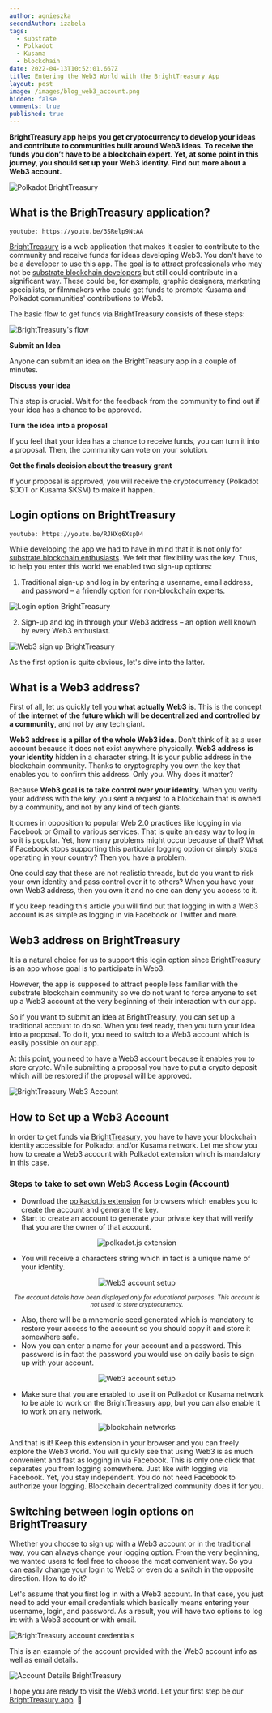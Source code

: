 ```yaml
---
author: agnieszka
secondAuthor: izabela
tags:
  - substrate
  - Polkadot
  - Kusama
  - blockchain
date: 2022-04-13T10:52:01.667Z
title: Entering the Web3 World with the BrightTreasury App
layout: post
image: /images/blog_web3_account.png
hidden: false
comments: true
published: true
---
```

**BrightTreasury app helps you get cryptocurrency to develop your ideas and contribute to communities built around Web3 ideas. To receive the funds you don’t have to be a blockchain expert. Yet, at some point in this journey, you should set up your Web3 identity. Find out more about a Web3 account.**

![Polkadot BrightTreasury](/images/blog_web3_account.png)

## What is the BrighTreasury application?

`youtube: https://youtu.be/3SRelp9NtAA`

[BrightTreasury](https://treasury.bright.dev?utm_source=brightinventions_blog&utm_medium=link_article&utm_campaign=web3account&utm_id=content_marketing) is a web application that makes it easier to contribute to the community and receive funds for ideas developing Web3. You don't have to be a developer to use this app. The goal is to attract professionals who may not be [substrate blockchain developers](/our-areas/blockchain) but still could contribute in a significant way. These could be, for example, graphic designers, marketing specialists, or filmmakers who could get funds to promote Kusama and Polkadot communities' contributions to Web3.

The basic flow to get funds via BrightTreasury consists of these steps:

![BrightTreasury's flow](/images/bright_treasury_idea_flow.png)

**Submit an Idea**

Anyone can submit an idea on the BrightTreasury app in a couple of minutes.

**Discuss your idea**

This step is crucial. Wait for the feedback from the community to find out if your idea has a chance to be approved.

**Turn the idea into a proposal**

If you feel that your idea has a chance to receive funds, you can turn it into a proposal. Then, the community can vote on your solution. 

**Get the finals decision about the treasury grant**

If your proposal is approved, you will receive the cryptocurrency (Polkadot $DOT or Kusama $KSM) to make it happen.

## Login options on BrightTreasury

`youtube: https://youtu.be/RJHXq6XspD4`

While developing the app we had to have in mind that it is not only for [substrate blockchain enthusiasts](/blog/5-benefits-of-substrate-blockchain/). We felt that flexibility was the key. Thus, to help you enter this world we enabled two sign-up options:

1. Traditional sign-up and log in by entering a username, email address, and password – a friendly option for non-blockchain experts.

![Login option BrightTreasury](/images/sign-up_email.png)

2. Sign-up and log in through your Web3 address – an option well known by every Web3 enthusiast.

![Web3 sign up BrightTreasury](/images/sign-up_web3.png)

As the first option is quite obvious, let's dive into the latter.

## What is a Web3 address?

First of all, let us quickly tell you **what actually Web3 is**. This is the concept of **the internet of the future which will be decentralized and controlled by a community**, and not by any tech giant.

**Web3 address is a pillar of the whole Web3 idea**. Don’t think of it as a user account because it does not exist anywhere physically. **Web3 address is your identity** hidden in a character string. It is your public address in the blockchain community. Thanks to cryptography you own the key that enables you to confirm this address. Only you. Why does it matter? 

Because **Web3 goal is to take control over your identity**. When you verify your address with the key, you sent a request to a blockchain that is owned by a community, and not by any kind of tech giants.

It comes in opposition to popular Web 2.0 practices like logging in via Facebook or Gmail to various services. That is quite an easy way to log in so it is popular. Yet, how many problems might occur because of that? What if Facebook stops supporting this particular logging option or simply stops operating in your country? Then you have a problem. 

One could say that these are not realistic threads, but do you want to risk your own identity and pass control over it to others? When you have your own Web3 address, then you own it and no one can deny you access to it. 

If you keep reading this article you will find out that logging in with a Web3 account is as simple as logging in via Facebook or Twitter and more.

## Web3 address on BrightTreasury

It is a natural choice for us to support this login option since BrightTreasury is an app whose goal is to participate in Web3.

However, the app is supposed to attract people less familiar with the substrate blockchain community so we do not want to force anyone to set up a Web3 account at the very beginning of their interaction with our app. 

So if you want to submit an idea at BrightTreasury, you can set up a traditional account to do so. When you feel ready, then you turn your idea into a proposal. To do it, you need to switch to a Web3 account which is easily possible on our app. 

At this point, you need to have a Web3 account because it enables you to store crypto. While submitting a proposal you have to put a crypto deposit which will be restored if the proposal will be approved.

![BrightTreasury Web3 Account](/images/bright_treasury_idea_flow_web3account.png)

## How to Set up a Web3 Account

In order to get funds via [BrightTreasury](https://treasury.bright.dev?utm_source=brightinventions_blog&utm_medium=link_article&utm_campaign=web3account&utm_id=content_marketing), you have to have your blockchain identity accessible for Polkadot and/or Kusama network. Let me show you how to create a Web3 account with Polkadot extension which is mandatory in this case.

### Steps to take to set own Web3 Access Login (Account)

* Download the [polkadot.js extension](https://polkadot.js.org/extension/) for browsers which enables you to create the account and generate the key.
* Start to create an account to generate your private key that will verify that you are the owner of that account.

<center>

![polkadot.js extension](/images/web3add_account.png)

</center>

* You will receive a characters string which in fact is a unique name of your identity.

<center>

![Web3 account setup](/images/web3account.png "The account details have been displayed only for educational purposes. This account is not used to store cryptocurrency.")

<sub> *The account details have been displayed only for educational purposes. This account is not used to store cryptocurrency.* </sub>

</center>

* Also, there will be a mnemonic seed generated which is mandatory to restore your access to the account so you should copy it and store it somewhere safe.
* Now you can enter a name for your account and a password. This password is in fact the password you would use on daily basis to sign up with your account.

<center>

![Web3 account setup](/images/web3account_create.png "The account details have been displayed only for educational purposes. This account is not used to store cryptocurrency.")

</center>

* Make sure that you are enabled to use it on Polkadot or Kusama network to be able to work on the BrightTreasury app, but you can also enable it to work on any network.

<center>

![blockchain networks](/images/blockchain_networks.png)

</center>

And that is it! Keep this extension in your browser and you can freely explore the Web3 world. 
You will quickly see that using Web3 is as much convenient and fast as logging in via Facebook. This is only one click that separates you from logging somewhere. Just like with logging via Facebook. Yet, you stay independent. You do not need Facebook to authorize your logging. Blockchain decentralized community does it for you.

## Switching between login options on BrightTreasury

Whether you choose to sign up with a Web3 account or in the traditional way, you can always change your logging option. From the very beginning, we wanted users to feel free to choose the most convenient way. So you can easily change your login to Web3 or even do a switch in the opposite direction. How to do it? 

Let's assume that you first log in with a Web3 account. In that case, you just need to add your email credentials which basically means entering your username, login, and password. As a result, you will have two options to log in: with a Web3 account or with email.

![BrightTreasury account credentials](/images/account_credentials.png)

This is an example of the account provided with the Web3 account info as well as email details.

![Account Details BrightTreasury](/images/account_info2.png)

I hope you are ready to visit the Web3 world. Let your first step be our [BrightTreasury app](https://treasury.bright.dev?utm_source=brightinventions_blog&utm_medium=link_article&utm_campaign=web3account&utm_id=content_marketing). 🙂